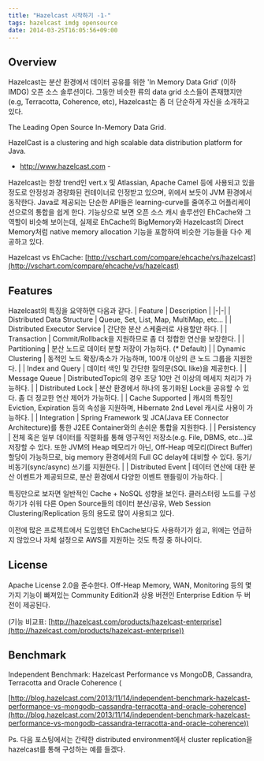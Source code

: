 ```yaml
---
title: "Hazelcast 시작하기 -1-"
tags: hazelcast imdg opensource
date: 2014-03-25T16:05:56+09:00
---
```


## Overview
Hazelcast는 분산 환경에서 데이터 공유를 위한 'In Memory Data Grid' (이하 IMDG) 오픈 소스 솔루션이다. 그동안 비슷한 류의 data grid 소스들이 존재했지만(e.g, Terracotta, Coherence, etc), Hazelcast는 좀 더 단순하게 자신을 소개하고 있다.

The Leading Open Source In-Memory Data Grid.

HazelCast is a clustering and high scalable data distribution platform for Java.

- http://www.hazelcast.com -

Hazelcast는 한창 trend인 vert.x 및 Atlassian, Apache Camel 등에 사용되고 있을 정도로 안정성과 경량화된 컨테이너로 인정받고 있으며, 위에서 보듯이 JVM 환경에서 동작한다. Java로 제공되는 단순한 API들은 learning-curve를 줄여주고 어플리케이션으로의 통합을 쉽게 한다. 기능상으로 보면 오픈 소스 캐시 솔루션인 EhCache와 그 역할이 비슷해 보이는데, 실제로 EhCache의 BigMemory와 Hazelcast의 Direct Memory처럼 native memory allocation 기능을 포함하여 비슷한 기능들을 다수 제공하고 있다.

Hazelcast vs EhCache: [http://vschart.com/compare/ehcache/vs/hazelcast](http://vschart.com/compare/ehcache/vs/hazelcast)

## Features
Hazelcast의 특징을 요약하면 다음과 같다.
| Feature | Description |
|-|-|
| Distributed Data Structure | Queue, Set, List, Map, MultiMap, etc... |
| Distributed Executor Service | 간단한 분산 스케줄러로 사용할만 하다. |
| Transaction | Commit/Rollback을 지원하므로 좀 더 정합한 연산을 보장한다. |
| Partitioning | 분산 노드로 데이터 분할 저장이 가능하다. (* Default) |
| Dynamic Clustering | 동적인 노드 확장/축소가 가능하며, 100개 이상의 큰 노드 그룹을 지원한다. |
| Index and Query | 데이터 색인 및 간단한 질의문(SQL like)을 제공한다. |
| Message Queue | DistributedTopic의 경우 초당 10만 건 이상의 메세지 처리가 가능하다. |
| Distributed Lock | 분산 환경에서 하나의 동기화된 Lock을 공유할 수 있다. 좀 더 정교한 연산 제어가 가능하다. |
| Cache Supported | 캐시의 특징인 Eviction, Expiration 등의 속성을 지원하며, Hibernate 2nd Level 캐시로 사용이 가능하다. |
| Integration | Spring Framework 및 JCA(Java EE Connector Architecture)를 통한 J2EE Container와의 손쉬운 통합을 지원한다. |
| Persistency | 전체 혹은 일부 데이터를 직렬화를 통해 영구적인 저장소(e.g. File, DBMS, etc...)로 저장할 수 있다. 또한 JVM의 Heap 메모리가 아닌, Off-Heap 메모리(Direct Buffer) 할당이 가능하므로, big memory 환경에서의 Full GC delay에 대비할 수 있다. 동기/비동기(sync/async) 쓰기를 지원한다. |
| Distributed Event | 데이터 연산에 대한 분산 이벤트가 제공되므로, 분산 환경에서 다양한 이벤트 핸들링이 가능하다. |

특징만으로 보자면 일반적인 Cache + NoSQL 성향을 보인다. 클러스터링 노드를 구성하기가 쉬워 다른 Open Source들의 데이터 분산/공유, Web Session Clustering/Replication 등의 용도로 많이 사용되고 있다.

이전에 많은 프로젝트에서 도입했던 EhCache보다도 사용하기가 쉽고, 위에는 언급하지 않았으나 자체 설정으로 AWS를 지원하는 것도 특징 중 하나이다.

## License
Apache License 2.0을 준수한다. Off-Heap Memory, WAN, Monitoring 등의 몇가지 기능이 빠져있는 Community Edition과 상용 버전인 Enterprise Edition 두 버전이 제공된다.

(기능 비교표: [http://hazelcast.com/products/hazelcast-enterprise](http://hazelcast.com/products/hazelcast-enterprise))

## Benchmark
Independent Benchmark: Hazelcast Performance vs MongoDB, Cassandra, Terracotta and Oracle Coherence (

[http://blog.hazelcast.com/2013/11/14/independent-benchmark-hazelcast-performance-vs-mongodb-cassandra-terracotta-and-oracle-coherence](http://blog.hazelcast.com/2013/11/14/independent-benchmark-hazelcast-performance-vs-mongodb-cassandra-terracotta-and-oracle-coherence))

Ps. 다음 포스팅에서는 간략한 distributed environment에서 cluster replication을 hazelcast를 통해 구성하는 예를 들겠다.

